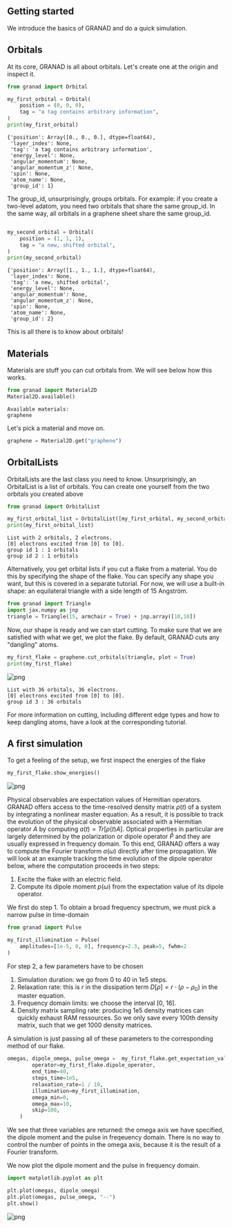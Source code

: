 ## Getting started

We introduce the basics of GRANAD and do a quick simulation.


## Orbitals

At its core, GRANAD is all about orbitals. Let's create one at the origin and inspect it.



```python
from granad import Orbital

my_first_orbital = Orbital(
    position = (0, 0, 0),
    tag = "a tag contains arbitrary information",
)
print(my_first_orbital)
```

    {'position': Array([0., 0., 0.], dtype=float64),
     'layer_index': None,
     'tag': 'a tag contains arbitrary information',
     'energy_level': None,
     'angular_momentum': None,
     'angular_momentum_z': None,
     'spin': None,
     'atom_name': None,
     'group_id': 1}


The group_id, unsurprisingly, groups orbitals. For example: if you create a two-level adatom, you need two orbitals that share the same group_id. In the same way, all orbitals in a graphene sheet share the same group_id.


```python

my_second_orbital = Orbital(
    position = (1, 1, 1),
    tag = "a new, shifted orbital",
)
print(my_second_orbital)

```

    {'position': Array([1., 1., 1.], dtype=float64),
     'layer_index': None,
     'tag': 'a new, shifted orbital',
     'energy_level': None,
     'angular_momentum': None,
     'angular_momentum_z': None,
     'spin': None,
     'atom_name': None,
     'group_id': 2}


This is all there is to know about orbitals!


## Materials

Materials are stuff you can cut orbitals from. We will see below how this works.


```python
from granad import Material2D
Material2D.available()
```

    Available materials:
    graphene


Let's pick a material and move on.


```python
graphene = Material2D.get("graphene")
```

## OrbitalLists

OrbitalLists are the last class you need to know. Unsurprisingly, an OrbitalList is a list of orbitals. You can create one yourself from the two orbitals you created above


```python
from granad import OrbitalList

my_first_orbital_list = OrbitalList([my_first_orbital, my_second_orbital])
print(my_first_orbital_list)
```

    List with 2 orbitals, 2 electrons.
    [0] electrons excited from [0] to [0].
    group id 1 : 1 orbitals
    group id 2 : 1 orbitals


Alternatively, you get orbital lists if you cut a flake from a material. You do this by specifying the shape of the flake.
You can specify any shape you want, but this is covered in a separate tutorial.
For now, we will use a built-in shape: an equilateral triangle with a side length of 15 Angström.


```python
from granad import Triangle
import jax.numpy as jnp
triangle = Triangle(15, armchair = True) + jnp.array([10,10])
```

Now, our shape is ready and we can start cutting. To make sure that we are satisfied with what we get, we plot the flake. By default, GRANAD cuts any "dangling" atoms.


```python
my_first_flake = graphene.cut_orbitals(triangle, plot = True)
print(my_first_flake)
```


    
![png](getting_started_files/getting_started_15_0.png)
    


    List with 36 orbitals, 36 electrons.
    [0] electrons excited from [0] to [0].
    group id 3 : 36 orbitals


For more information on cutting, including different edge types and how to keep dangling atoms, have a look at the corresponding tutorial.

## A first simulation

To get a feeling of the setup, we first inspect the energies of the flake


```python
my_first_flake.show_energies()
```


    
![png](getting_started_files/getting_started_19_0.png)
    


Physical observables are expectation values of Hermitian operators. GRANAD offers access to the time-resolved density matrix $\rho(t)$ of a system by integrating a nonlinear master equation. As a result, it is possible to track the evolution of the physical observable associated with a Hermitian operator $A$ by computing $a(t) = Tr[\rho(t) A]$. Optical properties in particular are largely determined by the polarization or dipole operator $\hat{P}$ and they are usually expressed in frequency domain. To this end, GRANAD offers a way to compute the Fourier transform $a(\omega)$ directly after time propagation. We will look at an example tracking the time evolution of the dipole operator below, where the computation proceeds in two steps:


1. Excite the flake with an electric field.
2. Compute its dipole moment $p(\omega)$ from the expectation value of its dipole operator.

We first do step 1. To obtain a broad frequency spectrum, we must pick a narrow pulse in time-domain


```python
from granad import Pulse

my_first_illumination = Pulse(
    amplitudes=[1e-5, 0, 0], frequency=2.3, peak=5, fwhm=2
) 
```

For step 2, a few parameters have to be chosen

1. Simulation duration: we go from 0 to 40 in 1e5 steps.
2. Relaxation rate: this is $r$ in the dissipation term $D[\rho] = r \cdot(\rho - \rho_0)$ in the master equation.
3. Frequency domain limits: we choose the interval [0, 16].
4. Density matrix sampling rate: producing 1e5 density matrices can quickly exhaust RAM ressources. So we only save every 100th density matrix, such that we get 1000 density matrices.

A simulation is just passing all of these parameters to the corresponding method of our flake.


```python
omegas, dipole_omega, pulse_omega =  my_first_flake.get_expectation_value_frequency_domain(
        operator=my_first_flake.dipole_operator, 
        end_time=40,
        steps_time=1e5,
        relaxation_rate=1 / 10,
        illumination=my_first_illumination,
        omega_min=0,
        omega_max=10,
        skip=100,
    )
```

We see that three variables are returned: the omega axis we have specified, the dipole moment and the pulse in freqeuency domain. There is no way to control the number of points in the omega axis, because it is the result of a Fourier transform.

We now plot the dipole moment and the pulse in frequency domain.


```python
import matplotlib.pyplot as plt

plt.plot(omegas, dipole_omega)
plt.plot(omegas, pulse_omega, "--")
plt.show()
```


    
![png](getting_started_files/getting_started_29_0.png)
    

